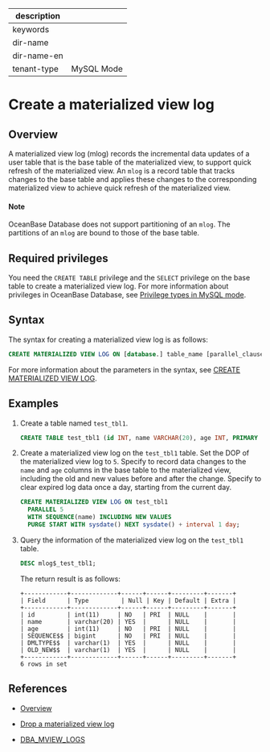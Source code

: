| description ||
|---|---|
| keywords ||
| dir-name ||
| dir-name-en ||
| tenant-type | MySQL Mode |

# Create a materialized view log

## Overview

A materialized view log (mlog) records the incremental data updates of a user table that is the base table of the materialized view, to support quick refresh of the materialized view. An `mlog` is a record table that tracks changes to the base table and applies these changes to the corresponding materialized view to achieve quick refresh of the materialized view. 

<main id="notice" type='explain'>
  <h4>Note</h4>
  <p>OceanBase Database does not support partitioning of an <code>mlog</code>. The partitions of an <code>mlog</code> are bound to those of the base table. </p>
</main>

## Required privileges

You need the `CREATE TABLE` privilege and the `SELECT` privilege on the base table to create a materialized view log. For more information about privileges in OceanBase Database, see [Privilege types in MySQL mode](../../../../../../600.manage/500.security-and-permissions/300.access-control/200.user-and-permission/200.permission-of-mysql-mode/100.permission-classification-of-mysql.md). 

## Syntax

The syntax for creating a materialized view log is as follows:

```sql
CREATE MATERIALIZED VIEW LOG ON [database.] table_name [parallel_clause] [with_clause] [mv_log_purge_clause];
```

For more information about the parameters in the syntax, see [CREATE MATERIALIZED VIEW LOG](../../../../../500.sql-reference/100.sql-syntax/200.common-tenant-of-mysql-mode/600.sql-statement-of-mysql-mode/2251.create-materialized-views-log-of-mysql-mode-in-sql.md). 

## Examples

1. Create a table named `test_tbl1`. 

   ```sql
   CREATE TABLE test_tbl1 (id INT, name VARCHAR(20), age INT, PRIMARY KEY(id, age)) PARTITION BY HASH(age) PARTITIONS 10;
   ```

2. Create a materialized view log on the `test_tbl1` table. Set the DOP of the materialized view log to `5`. Specify to record data changes to the `name` and `age` columns in the base table to the materialized view, including the old and new values before and after the change. Specify to clear expired log data once a day, starting from the current day. 

   ```sql
   CREATE MATERIALIZED VIEW LOG ON test_tbl1 
     PARALLEL 5 
     WITH SEQUENCE(name) INCLUDING NEW VALUES
     PURGE START WITH sysdate() NEXT sysdate() + interval 1 day;
   ```

3. Query the information of the materialized view log on the `test_tbl1` table. 

   ```sql
   DESC mlog$_test_tbl1;
   ```

   The return result is as follows:

   ```shell
   +------------+-------------+------+------+---------+-------+
   | Field      | Type         | Null | Key | Default | Extra |
   +------------+-------------+------+------+---------+-------+
   | id         | int(11)     | NO   | PRI  | NULL    |       |
   | name       | varchar(20) | YES  |      | NULL    |       |
   | age        | int(11)     | NO   | PRI  | NULL    |       |
   | SEQUENCE$$ | bigint      | NO   | PRI  | NULL    |       |
   | DMLTYPE$$  | varchar(1)  | YES  |      | NULL    |       |
   | OLD_NEW$$  | varchar(1)  | YES  |      | NULL    |       |
   +------------+-------------+------+------+---------+-------+
   6 rows in set
   ```

## References

* [Overview](100.materialized-views-log-overview-of-mysql-mode.md)

* [Drop a materialized view log](300.delete-materialized-views-log-of-mysql-mode.md)

* [DBA_MVIEW_LOGS](../../../../../700.system-views/400.system-view-of-mysql-mode/200.dictionary-view-of-mysql-mode/4900.o-dba_mview_logs-of-mysql-mode.md)